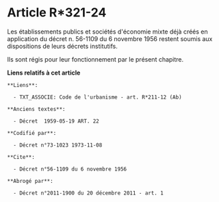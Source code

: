 # Article R*321-24

Les établissements publics et sociétés d'économie mixte déjà créés en application du décret n. 56-1109 du 6 novembre 1956
restent soumis aux dispositions de leurs décrets institutifs.

Ils sont régis pour leur fonctionnement par le présent chapitre.

**Liens relatifs à cet article**

	**Liens**:

	  - TXT_ASSOCIE: Code de l'urbanisme - art. R*211-12 (Ab)

	**Anciens textes**:

	  - Décret  1959-05-19 ART. 22

	**Codifié par**:

	  - Décret n°73-1023 1973-11-08

	**Cite**:

	  - Décret n°56-1109 du 6 novembre 1956

	**Abrogé par**:

	  - Décret n°2011-1900 du 20 décembre 2011 - art. 1
